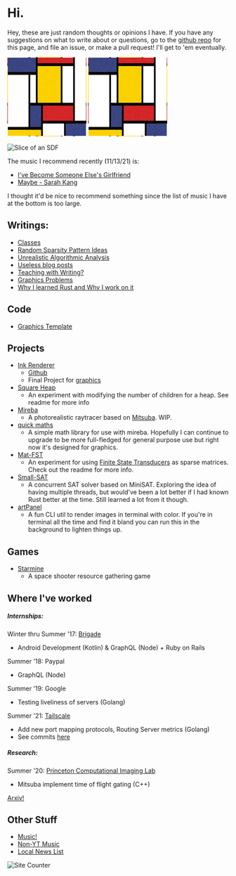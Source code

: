 # Hi.

Hey, these are just random thoughts or opinions I have.
If you have any suggestions on what to write about or questions, go to the [github repo][github
repo] for this page, and file an issue, or make a pull request! I'll get to 'em eventually.

![Trippy](images/fieldgan2.gif)
![Trippy](images/fieldgan3.gif)

![Slice of an SDF](images/sdf_slice.gif)


The music I recommend recently (11/13/21) is:

- [I've Become Someone Else's Girlfriend](https://www.youtube.com/watch?v=sEJKG60a1Zc)
- [Maybe - Sarah Kang](https://www.youtube.com/watch?v=YnTUALVgGnQ)

I thought it'd be nice to recommend something since the list of music I have at the bottom is too large.

## Writings:

- [Classes](classes.md)
- [Random Sparsity Pattern Ideas](sparsity_patterns.md)
- [Unrealistic Algorithmic Analysis](unrealistic_algorithmic_analysis.md)
- [Useless blog posts](useless_blogs.md)
- [Teaching with Writing?](writing.md)
- [Graphics Problems](graphics_problems.md)
- [Why I learned Rust and Why I work on it](rust01.md)

## Code

- [Graphics Template](graphics_template.md)
<!-- - [City 2D](city_2d.md) -->

## Projects

- [Ink Renderer](http://ink-renderer.herokuapp.com/)
  - [Github](https://github.com/JulianKnodt/gfx-final-project)
  - Final Project for [graphics](https://www.cs.princeton.edu/courses/archive/spring20/cos426/)
- [Square Heap](https://github.com/JulianKnodt/sqr_heap)
  - An experiment with modifying the number of children for a heap. See readme for more info
- [Mireba](https://github.com/JulianKnodt/mireba)
  - A photorealistic raytracer based on [Mitsuba](https://www.mitsuba-renderer.org/). WIP.
- [quick maths](https://github.com/JulianKnodt/quick_maths)
  - A simple math library for use with mireba. Hopefully I can continue to upgrade to be more
    full-fledged for general purpose use but right now it's designed for graphics.
- [Mat-FST](https://github.com/JulianKnodt/mat-fst)
  - An experiment for using [Finite State Transducers](https://github.com/BurntSushi/fst) as
    sparse matrices. Check out the readme for more info.
- [Small-SAT](https://github.com/JulianKnodt/small_sat)
  - A concurrent SAT solver based on MiniSAT. Exploring the idea of having multiple threads, but
    would've been a lot better if I had known Rust better at the time. Still learned a lot from
    it though.
- [artPanel](https://github.com/JulianKnodt/artPanel)
  - A fun CLI util to render images in terminal with color. If you're in terminal all the time
    and find it bland you can run this in the background to lighten things up.

## Games

- [Starmine](https://julianknodt.github.io/starmine.html)
  - A space shooter resource gathering game

## Where I've worked

##### Internships:

Winter thru Summer '17: [Brigade](https://en.wikipedia.org/wiki/Brigade_Media)
  - Android Development (Kotlin) & GraphQL (Node) + Ruby on Rails

Summer '18: Paypal
  - GraphQL (Node)

Summer '19: Google
  - Testing liveliness of servers (Golang)

Summer '21: [Tailscale](https://tailscale.com/)
  - Add new port mapping protocols, Routing Server metrics (Golang)
  - See commits [here](https://github.com/tailscale/tailscale/pulls?q=is%3Apr+author%3Ajulianknodt)

##### Research:

Summer '20: [Princeton Computational Imaging Lab](https://light.princeton.edu/)
  - Mitsuba implement time of flight gating (C++)

[Arxiv!](https://arxiv.org/search/?query=julian+knodt&searchtype=all&source=header)

<!-- TODO list papers individually -->


## Other Stuff

- [Music!](playlist.md)
- [Non-YT Music](other_music.md)
- [Local News List](local_news_list.md)

![Site Counter](https://hits.seeyoufarm.com/api/count/incr/badge.svg?url=https%3A%2F%2Fjulianknodt.github.io&count_bg=%2379C83D&title_bg=%23144FDF&icon=&icon_color=%23E7E7E7&title=Visitors&edge_flat=false)

<!--
## Random Questions
Since I spend a good amount of time just thinking about things, I've accumulated a lot of
questions which I haven't really found the answer to. I find them worth spending some time
thinking on, not just for the answer, but for thinking about why I even thought of the question
in the first place.

- Does writing code increase one's knowledge? Or is it merely an application of existing
  knowledge?

- Does knowing about logical fallacies help prevent us from making them?

- Do phones decrease reading comprehension? This could be due to unnecessary information that
  people have now started to ignore such as privacy policies, notifications, or ads.

- Is it more agreeable(however you choose to define "agreeable") to listen to music that matches
  a mood or to listen to music that contradicts it, i.e. listening to blues while sad or pop
  music while happy?

- Assuming that irreversible climate change occurs, then what?
-->

[github repo]: https://github.com/JulianKnodt/julianknodt.github.io
